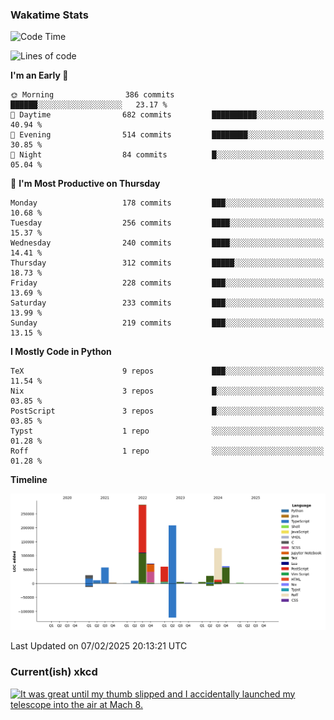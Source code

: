 ### Wakatime Stats
<!--START_SECTION:waka-->
![Code Time](http://img.shields.io/badge/Code%20Time-3%2C012%20hrs%2033%20mins-blue)

![Lines of code](https://img.shields.io/badge/From%20Hello%20World%20I%27ve%20Written-962.8%20thousand%20lines%20of%20code-blue)

**I'm an Early 🐤** 

```text
🌞 Morning                386 commits         ██████░░░░░░░░░░░░░░░░░░░   23.17 % 
🌆 Daytime                682 commits         ██████████░░░░░░░░░░░░░░░   40.94 % 
🌃 Evening                514 commits         ████████░░░░░░░░░░░░░░░░░   30.85 % 
🌙 Night                  84 commits          █░░░░░░░░░░░░░░░░░░░░░░░░   05.04 % 
```
📅 **I'm Most Productive on Thursday** 

```text
Monday                   178 commits         ███░░░░░░░░░░░░░░░░░░░░░░   10.68 % 
Tuesday                  256 commits         ████░░░░░░░░░░░░░░░░░░░░░   15.37 % 
Wednesday                240 commits         ████░░░░░░░░░░░░░░░░░░░░░   14.41 % 
Thursday                 312 commits         █████░░░░░░░░░░░░░░░░░░░░   18.73 % 
Friday                   228 commits         ███░░░░░░░░░░░░░░░░░░░░░░   13.69 % 
Saturday                 233 commits         ███░░░░░░░░░░░░░░░░░░░░░░   13.99 % 
Sunday                   219 commits         ███░░░░░░░░░░░░░░░░░░░░░░   13.15 % 
```


**I Mostly Code in Python** 

```text
TeX                      9 repos             ███░░░░░░░░░░░░░░░░░░░░░░   11.54 % 
Nix                      3 repos             █░░░░░░░░░░░░░░░░░░░░░░░░   03.85 % 
PostScript               3 repos             █░░░░░░░░░░░░░░░░░░░░░░░░   03.85 % 
Typst                    1 repo              ░░░░░░░░░░░░░░░░░░░░░░░░░   01.28 % 
Roff                     1 repo              ░░░░░░░░░░░░░░░░░░░░░░░░░   01.28 % 
```



**Timeline**

![Lines of Code chart](https://raw.githubusercontent.com/joshuajeschek/joshuajeschek/main/assets/bar_graph.png)


 Last Updated on 07/02/2025 20:13:21 UTC
<!--END_SECTION:waka-->

### Current(ish) xkcd
<a id="xkcd-a" title="It was great until my thumb slipped and I accidentally launched my telescope into the air at Mach 8." href="https://www.xkcd.com" target="_blank">
        <img align="center" id="xkcd-img" src="https://imgs.xkcd.com/comics/rotary_tool.png" alt="It was great until my thumb slipped and I accidentally launched my telescope into the air at Mach 8." height=300 />
</a>
